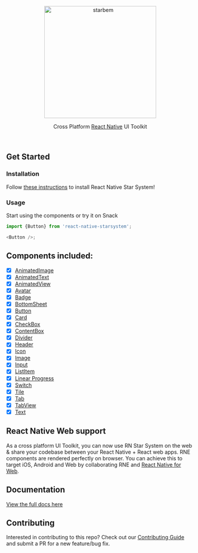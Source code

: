 <p align="center">
  <a href="https://starbem.app/">
    <img alt="starbem" src="https://starbem-site-cms.s3.amazonaws.com/images/Starbem_logo_b001241faf.png" width="300">
  </a>
</p>

<p align="center">
  Cross Platform <a href="https://reactnative.dev">React Native</a> UI Toolkit
</p>

<br />

<!-- ![React Native StarSystem UI Toolkit](https://user-images.githubusercontent.com/5962998/37248832-a7060286-24b1-11e8-94a8-847ab6ded4ec.png) -->

## Get Started

### Installation

Follow
[these instructions](https://starsystem.starbem.app)
to install React Native Star System!

### Usage

Start using the components or try it on Snack

```js
import {Button} from 'react-native-starsystem';

<Button />;
```

## Components included:

- [x] [AnimatedImage](https://starsystem.starbem.app/docs/AnimatedImage)
- [x] [AnimatedText](https://starsystem.starbem.app/docs/AnimatedText)
- [x] [AnimatedView](https://starsystem.starbem.app/docs/AnimatedView)
- [x] [Avatar](https://starsystem.starbem.app/docs/avatar)
- [x] [Badge](https://starsystem.starbem.app/docs/badge)
- [x] [BottomSheet](https://starsystem.starbem.app/docs/bottomsheet)
- [x] [Button](https://starsystem.starbem.app/docs/button)
- [x] [Card](https://starsystem.starbem.app/docs/card)
- [x] [CheckBox](https://starsystem.starbem.app/docs/checkbox)
- [x] [ContentBox](https://starsystem.starbem.app/docs/contentBox)
- [x] [Divider](https://starsystem.starbem.app/docs/divider)
- [x] [Header](https://starsystem.starbem.app/docs/header)
- [x] [Icon](https://starsystem.starbem.app/docs/icon)
- [x] [Image](https://starsystem.starbem.app/docs/image)
- [x] [Input](https://starsystem.starbem.app/docs/input)
- [x] [ListItem](https://starsystem.starbem.app/docs/listitem)
- [x] [Linear Progress](https://starsystem.starbem.app/docs/linearProgress)
- [x] [Switch](https://starsystem.starbem.app/docs/switch)
- [x] [Tile](https://starsystem.starbem.app/docs/tile)
- [x] [Tab](https://starsystem.starbem.app/docs/tab)
- [x] [TabView](https://starsystem.starbem.app/docs/tab#tabview)
- [x] [Text](https://starsystem.starbem.app/docs/text)

## React Native Web support

As a cross platform UI Toolkit, you can now use RN Star System on the web & share your codebase between your React Native + React web apps. RNE components are rendered perfectly on browser. You can achieve this to target iOS, Android and Web by collaborating RNE and [React Native for Web](https://github.com/necolas/react-native-web).

## Documentation

[View the full docs here](https://starsystem.starbem.app/docs/overview)

## Contributing

Interested in contributing to this repo? Check out our
[Contributing Guide](https://starsystem.starbem.app/docs/contributing)
and submit a PR for a new feature/bug fix.
